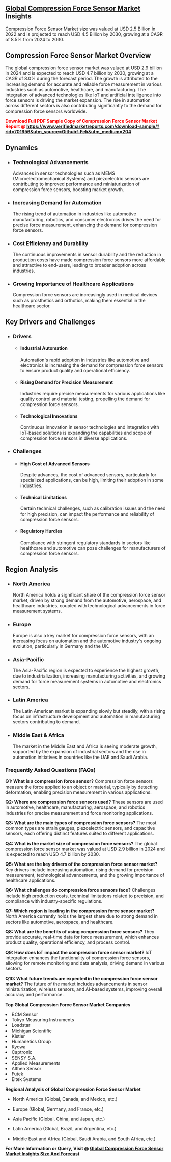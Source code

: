 <h2><a href="https://www.verifiedmarketreports.com/download-sample/?rid=701956&amp;utm_source=Githubf&amp;utm_medium=204" target="_blank">Global Compression Force Sensor Market</a> Insights</h2><p>Compression Force Sensor Market size was valued at USD 2.5 Billion in 2022 and is projected to reach USD 4.5 Billion by 2030, growing at a CAGR of 8.5% from 2024 to 2030.</p><p> <h2>Compression Force Sensor Market Overview</h2> <p>The global compression force sensor market was valued at USD 2.9 billion in 2024 and is expected to reach USD 4.7 billion by 2030, growing at a CAGR of 8.0% during the forecast period. The growth is attributed to the increasing demand for accurate and reliable force measurement in various industries such as automotive, healthcare, and manufacturing. The integration of advanced technologies like IoT and artificial intelligence into force sensors is driving the market expansion. The rise in automation across different sectors is also contributing significantly to the demand for compression force sensors worldwide.</p> <p><strong><p><span class=""><span style="color: #ff0000;"><strong>Download Full PDF Sample Copy of Compression Force Sensor Market Report</strong> @ </span><a href="https://www.verifiedmarketreports.com/download-sample/?rid=701956&amp;utm_source=Githubf-Feb&amp;utm_medium=204" target="_blank">https://www.verifiedmarketreports.com/download-sample/?rid=701956&amp;utm_source=Githubf-Feb&amp;utm_medium=204</a></span></p></strong></p> <h2>Dynamics</h2> <ul> <li><h3>Technological Advancements</h3> Advances in sensor technologies such as MEMS (Microelectromechanical Systems) and piezoelectric sensors are contributing to improved performance and miniaturization of compression force sensors, boosting market growth.</li> <li><h3>Increasing Demand for Automation</h3> The rising trend of automation in industries like automotive manufacturing, robotics, and consumer electronics drives the need for precise force measurement, enhancing the demand for compression force sensors.</li> <li><h3>Cost Efficiency and Durability</h3> The continuous improvements in sensor durability and the reduction in production costs have made compression force sensors more affordable and attractive to end-users, leading to broader adoption across industries.</li> <li><h3>Growing Importance of Healthcare Applications</h3> Compression force sensors are increasingly used in medical devices such as prosthetics and orthotics, making them essential in the healthcare sector.</li> </ul> <h2>Key Drivers and Challenges</h2> <ul> <li><h3>Drivers</h3> <ul> <li><h4>Industrial Automation</h4> Automation's rapid adoption in industries like automotive and electronics is increasing the demand for compression force sensors to ensure product quality and operational efficiency.</li> <li><h4>Rising Demand for Precision Measurement</h4> Industries require precise measurements for various applications like quality control and material testing, propelling the demand for compression force sensors.</li> <li><h4>Technological Innovations</h4> Continuous innovation in sensor technologies and integration with IoT-based solutions is expanding the capabilities and scope of compression force sensors in diverse applications.</li> </ul> </li> <li><h3>Challenges</h3> <ul> <li><h4>High Cost of Advanced Sensors</h4> Despite advances, the cost of advanced sensors, particularly for specialized applications, can be high, limiting their adoption in some industries.</li> <li><h4>Technical Limitations</h4> Certain technical challenges, such as calibration issues and the need for high precision, can impact the performance and reliability of compression force sensors.</li> <li><h4>Regulatory Hurdles</h4> Compliance with stringent regulatory standards in sectors like healthcare and automotive can pose challenges for manufacturers of compression force sensors.</li> </ul> </li> </ul> <h2>Region Analysis</h2> <ul> <li><h3>North America</h3> North America holds a significant share of the compression force sensor market, driven by strong demand from the automotive, aerospace, and healthcare industries, coupled with technological advancements in force measurement systems.</li> <li><h3>Europe</h3> Europe is also a key market for compression force sensors, with an increasing focus on automation and the automotive industry's ongoing evolution, particularly in Germany and the UK.</li> <li><h3>Asia-Pacific</h3> The Asia-Pacific region is expected to experience the highest growth, due to industrialization, increasing manufacturing activities, and growing demand for force measurement systems in automotive and electronics sectors.</li> <li><h3>Latin America</h3> The Latin American market is expanding slowly but steadily, with a rising focus on infrastructure development and automation in manufacturing sectors contributing to demand.</li> <li><h3>Middle East & Africa</h3> The market in the Middle East and Africa is seeing moderate growth, supported by the expansion of industrial sectors and the rise in automation initiatives in countries like the UAE and Saudi Arabia.</li> </ul> <h3>Frequently Asked Questions (FAQs)</h3> <p><strong>Q1: What is a compression force sensor?</strong> Compression force sensors measure the force applied to an object or material, typically by detecting deformation, enabling precision measurement in various applications.</p> <p><strong>Q2: Where are compression force sensors used?</strong> These sensors are used in automotive, healthcare, manufacturing, aerospace, and robotics industries for precise measurement and force monitoring applications.</p> <p><strong>Q3: What are the main types of compression force sensors?</strong> The most common types are strain gauges, piezoelectric sensors, and capacitive sensors, each offering distinct features suited to different applications.</p> <p><strong>Q4: What is the market size of compression force sensors?</strong> The global compression force sensor market was valued at USD 2.9 billion in 2024 and is expected to reach USD 4.7 billion by 2030.</p> <p><strong>Q5: What are the key drivers of the compression force sensor market?</strong> Key drivers include increasing automation, rising demand for precision measurement, technological advancements, and the growing importance of healthcare applications.</p> <p><strong>Q6: What challenges do compression force sensors face?</strong> Challenges include high production costs, technical limitations related to precision, and compliance with industry-specific regulations.</p> <p><strong>Q7: Which region is leading in the compression force sensor market?</strong> North America currently holds the largest share due to strong demand in sectors like automotive, aerospace, and healthcare.</p> <p><strong>Q8: What are the benefits of using compression force sensors?</strong> They provide accurate, real-time data for force measurement, which enhances product quality, operational efficiency, and process control.</p> <p><strong>Q9: How does IoT impact the compression force sensor market?</strong> IoT integration enhances the functionality of compression force sensors, allowing for remote monitoring and data analysis, driving demand in various sectors.</p> <p><strong>Q10: What future trends are expected in the compression force sensor market?</strong> The future of the market includes advancements in sensor miniaturization, wireless sensors, and AI-based systems, improving overall accuracy and performance.</p> </p><p><strong>Top Global Compression Force Sensor Market Companies</strong></p><div data-test-id=""><p><li>BCM Sensor</li><li> Tokyo Measuring Instruments</li><li> Loadstar</li><li> Michigan Scientific</li><li> Kistler</li><li> Humanetics Group</li><li> Kyowa</li><li> Captronic</li><li> SENSY S.A.</li><li> Applied Measurements</li><li> Althen Sensor</li><li> Futek</li><li> Eltek Systems</li></p><div><strong>Regional Analysis of&nbsp;Global Compression Force Sensor Market</strong></div><ul><li dir="ltr"><p dir="ltr">North America&nbsp;(Global, Canada, and Mexico, etc.)</p></li><li dir="ltr"><p dir="ltr">Europe (Global, Germany, and France, etc.)</p></li><li dir="ltr"><p dir="ltr">Asia Pacific&nbsp;(Global, China, and Japan, etc.)</p></li><li dir="ltr"><p dir="ltr">Latin America&nbsp;(Global, Brazil, and Argentina, etc.)</p></li><li dir="ltr">Middle East and Africa&nbsp;(Global, Saudi Arabia, and South Africa, etc.)</li></ul><p><strong>For More Information or Query, Visit @&nbsp;</strong><strong><a href="https://www.verifiedmarketreports.com/product/compression-force-sensor-market/?utm_source=Githubf&amp;utm_medium=204" target="_blank">Global Compression Force Sensor Market Insights Size And Forecast</a></strong></p></div>

